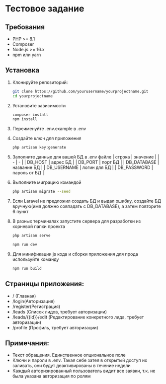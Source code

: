 # Тестовое задание

## Требования

- PHP >= 8.1
- Composer
- Node.js >= 16.x
- npm или yarn

## Установка

1. Клонируйте репозиторий:

   ```bash
   git clone https://github.com/yourusername/yourprojectname.git
   cd yourprojectname
   ```

2. Установите зависимости
   ```bash
   composer install
   npm install
   ```
3. Переименуйте .env.example в .env
4. Создайте ключ для приложения
   ```bash
   php artisan key:generate
   ```
5. Заполните данные для вашей БД в .env файле
   | строка | значение |
   | - | - |
   | DB_HOST | адрес БД |
   | DB_PORT | порт БД |
   | DB_DATABASE | название БД |
   | DB_USERNAME | логин для БД |
   | DB_PASSWORD | пароль от БД |

6. Выполните миграцию командой
   ```bash
   php artisan migrate --seed
   ```
7. Если Laravel не предложил создать БД и выдал ошибку, создайте БД вручную(имя должно совпадать с DB_DATABASE), а затем
   повторите 6 пункт

8. В разных терминалах запустите сервера для разработки из корневой папки проекта
   ```bash
   php artisan serve
   ```
   ```bash
   npm run dev
   ```
9. Для минификации js кода и сборки приложения для прода используйте команду
   ```bash
   npm run build
   ```

## Страницы приложения:

- / (Главная)
- /login(Авторизация)
- /register(Регистрация)
- /leads (Список лидов, требует авторизации)
- /leads/{{id}}/edit (Редактирование конкретного лида, требует авторизации)
- /profile (Профиль, требует авторизации)

## Примечания:

- Текст обращения. Единственное опциональное поле
- Ключи и пароли в .env. Такая себе затея в открытый доступ их заливать, они будут деактивированы в течение недели
- Каждый авторизированный пользователь видит все заявки, т.к. не была указана авторизация по ролям
